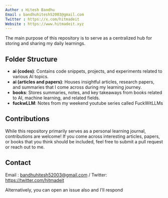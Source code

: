```yaml
---
Author : Hitesh Bandhu
Email : bandhuhitesh52003@gmail.com
Twitter : https://x.com/hitmadeit
Website : https://www.hitmadeit.xyz
---
```


The main purpose of this repository is to serve as a centralized hub for storing and sharing my daily learnings. 

## Folder Structure

- **ai (codes)**: Contains code snippets, projects, and experiments related to various AI topics.
- **ai (articles and papers)**: Houses insightful articles, research papers, and summaries that I come across during my learning journey.
- **books**: Stores summaries, notes, and key takeaways from books related to AI, machine learning, and related fields.
- **fuckwLLM**: Notes from my weekend youtube series called FuckWitLLMs

## Contributions

While this repository primarily serves as a personal learning journal, contributions are welcome! If you come across interesting articles, papers, or books that you think should be included, feel free to submit a pull request or reach out to me.

## Contact

Email : bandhuhitesh52003@gmail.com / Twitter: https://twitter.com/hitmadeit

Alternatively, you can open an issue also and I'll respond
